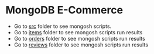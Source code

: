 # MongoDB E-Commerce
- Go to [src](src) folder to see mongosh scripts.
- Go to [items](results/items) folder to see mongosh scripts run results 
- Go to [orders](results/orders) folder to see mongosh scripts run results 
- Go to [reviews](results/reviews) folder to see mongosh scripts run results

